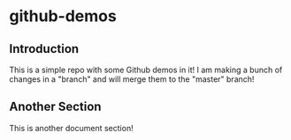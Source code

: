 # github-demos

## Introduction
This is a simple repo with some Github demos in it! I am making a bunch of changes in a "branch" and will merge them to the "master" branch!

## Another Section
This is another document section!
